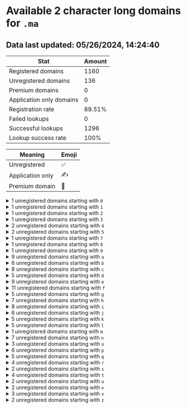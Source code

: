 # Available 2 character long domains for `.ma`

## Data last updated: 05/26/2024, 14:24:40

|Stat|Amount|
|--|--|
|Registered domains|1160|
|Unregistered domains|136|
|Premium domains|0|
|Application only domains|0|
|Registration rate|89.51%|
|Failed lookups|0|
|Successful lookups|1296|
|Lookup success rate|100%|


|Meaning|Emoji|
|--|--|
|Unregistered|:white_check_mark:|
|Application only|:writing_hand:|
|Premium domain|:gem:|

<details>
<summary>1 unregistered domains starting with <bold><code>0</code></bold></summary>

|Type|Domain|
|--|--|
|:white_check_mark:|`0h.ma`|
</details>
<details>
<summary>1 unregistered domains starting with <bold><code>1</code></bold></summary>

|Type|Domain|
|--|--|
|:white_check_mark:|`1n.ma`|
</details>
<details>
<summary>1 unregistered domains starting with <bold><code>2</code></bold></summary>

|Type|Domain|
|--|--|
|:white_check_mark:|`23.ma`|
</details>
<details>
<summary>1 unregistered domains starting with <bold><code>3</code></bold></summary>

|Type|Domain|
|--|--|
|:white_check_mark:|`3x.ma`|
</details>
<details>
<summary>2 unregistered domains starting with <bold><code>4</code></bold></summary>

|Type|Domain|
|--|--|
|:white_check_mark:|`4h.ma`|
|:white_check_mark:|`4x.ma`|
</details>
<details>
<summary>2 unregistered domains starting with <bold><code>5</code></bold></summary>

|Type|Domain|
|--|--|
|:white_check_mark:|`56.ma`|
|:white_check_mark:|`5i.ma`|
</details>
<details>
<summary>1 unregistered domains starting with <bold><code>7</code></bold></summary>

|Type|Domain|
|--|--|
|:white_check_mark:|`7w.ma`|
</details>
<details>
<summary>1 unregistered domains starting with <bold><code>8</code></bold></summary>

|Type|Domain|
|--|--|
|:white_check_mark:|`8s.ma`|
</details>
<details>
<summary>1 unregistered domains starting with <bold><code>9</code></bold></summary>

|Type|Domain|
|--|--|
|:white_check_mark:|`93.ma`|
</details>
<details>
<summary>9 unregistered domains starting with <bold><code>a</code></bold></summary>

|Type|Domain|
|--|--|
|:white_check_mark:|`a1.ma`|
|:white_check_mark:|`a6.ma`|
|:white_check_mark:|`a7.ma`|
|:white_check_mark:|`aj.ma`|
|:white_check_mark:|`an.ma`|
|:white_check_mark:|`ar.ma`|
|:white_check_mark:|`as.ma`|
|:white_check_mark:|`at.ma`|
|:white_check_mark:|`ax.ma`|
</details>
<details>
<summary>6 unregistered domains starting with <bold><code>b</code></bold></summary>

|Type|Domain|
|--|--|
|:white_check_mark:|`b2.ma`|
|:white_check_mark:|`b3.ma`|
|:white_check_mark:|`b8.ma`|
|:white_check_mark:|`bb.ma`|
|:white_check_mark:|`bf.ma`|
|:white_check_mark:|`bs.ma`|
</details>
<details>
<summary>8 unregistered domains starting with <bold><code>c</code></bold></summary>

|Type|Domain|
|--|--|
|:white_check_mark:|`c5.ma`|
|:white_check_mark:|`c6.ma`|
|:white_check_mark:|`c7.ma`|
|:white_check_mark:|`cb.ma`|
|:white_check_mark:|`cc.ma`|
|:white_check_mark:|`cd.ma`|
|:white_check_mark:|`ck.ma`|
|:white_check_mark:|`cu.ma`|
</details>
<details>
<summary>5 unregistered domains starting with <bold><code>d</code></bold></summary>

|Type|Domain|
|--|--|
|:white_check_mark:|`df.ma`|
|:white_check_mark:|`di.ma`|
|:white_check_mark:|`dw.ma`|
|:white_check_mark:|`dx.ma`|
|:white_check_mark:|`dy.ma`|
</details>
<details>
<summary>9 unregistered domains starting with <bold><code>e</code></bold></summary>

|Type|Domain|
|--|--|
|:white_check_mark:|`e0.ma`|
|:white_check_mark:|`e4.ma`|
|:white_check_mark:|`e7.ma`|
|:white_check_mark:|`e8.ma`|
|:white_check_mark:|`eb.ma`|
|:white_check_mark:|`ec.ma`|
|:white_check_mark:|`er.ma`|
|:white_check_mark:|`eu.ma`|
|:white_check_mark:|`ez.ma`|
</details>
<details>
<summary>11 unregistered domains starting with <bold><code>f</code></bold></summary>

|Type|Domain|
|--|--|
|:white_check_mark:|`f6.ma`|
|:white_check_mark:|`f8.ma`|
|:white_check_mark:|`fa.ma`|
|:white_check_mark:|`fb.ma`|
|:white_check_mark:|`fc.ma`|
|:white_check_mark:|`fd.ma`|
|:white_check_mark:|`fe.ma`|
|:white_check_mark:|`fk.ma`|
|:white_check_mark:|`fp.ma`|
|:white_check_mark:|`fu.ma`|
|:white_check_mark:|`fy.ma`|
</details>
<details>
<summary>5 unregistered domains starting with <bold><code>g</code></bold></summary>

|Type|Domain|
|--|--|
|:white_check_mark:|`g0.ma`|
|:white_check_mark:|`gi.ma`|
|:white_check_mark:|`gm.ma`|
|:white_check_mark:|`gn.ma`|
|:white_check_mark:|`gu.ma`|
</details>
<details>
<summary>7 unregistered domains starting with <bold><code>h</code></bold></summary>

|Type|Domain|
|--|--|
|:white_check_mark:|`h0.ma`|
|:white_check_mark:|`hb.ma`|
|:white_check_mark:|`hh.ma`|
|:white_check_mark:|`hl.ma`|
|:white_check_mark:|`hs.ma`|
|:white_check_mark:|`hx.ma`|
|:white_check_mark:|`hz.ma`|
</details>
<details>
<summary>8 unregistered domains starting with <bold><code>i</code></bold></summary>

|Type|Domain|
|--|--|
|:white_check_mark:|`i1.ma`|
|:white_check_mark:|`i4.ma`|
|:white_check_mark:|`i5.ma`|
|:white_check_mark:|`ig.ma`|
|:white_check_mark:|`im.ma`|
|:white_check_mark:|`ip.ma`|
|:white_check_mark:|`iv.ma`|
|:white_check_mark:|`iy.ma`|
</details>
<details>
<summary>6 unregistered domains starting with <bold><code>j</code></bold></summary>

|Type|Domain|
|--|--|
|:white_check_mark:|`j0.ma`|
|:white_check_mark:|`j8.ma`|
|:white_check_mark:|`ja.ma`|
|:white_check_mark:|`jd.ma`|
|:white_check_mark:|`jm.ma`|
|:white_check_mark:|`jp.ma`|
</details>
<details>
<summary>5 unregistered domains starting with <bold><code>k</code></bold></summary>

|Type|Domain|
|--|--|
|:white_check_mark:|`k2.ma`|
|:white_check_mark:|`kd.ma`|
|:white_check_mark:|`ke.ma`|
|:white_check_mark:|`kj.ma`|
|:white_check_mark:|`kk.ma`|
</details>
<details>
<summary>5 unregistered domains starting with <bold><code>l</code></bold></summary>

|Type|Domain|
|--|--|
|:white_check_mark:|`l4.ma`|
|:white_check_mark:|`l7.ma`|
|:white_check_mark:|`ld.ma`|
|:white_check_mark:|`lh.ma`|
|:white_check_mark:|`lx.ma`|
</details>
<details>
<summary>1 unregistered domains starting with <bold><code>m</code></bold></summary>

|Type|Domain|
|--|--|
|:white_check_mark:|`m4.ma`|
</details>
<details>
<summary>7 unregistered domains starting with <bold><code>n</code></bold></summary>

|Type|Domain|
|--|--|
|:white_check_mark:|`na.ma`|
|:white_check_mark:|`nb.ma`|
|:white_check_mark:|`ng.ma`|
|:white_check_mark:|`nh.ma`|
|:white_check_mark:|`nw.ma`|
|:white_check_mark:|`ny.ma`|
|:white_check_mark:|`nz.ma`|
</details>
<details>
<summary>3 unregistered domains starting with <bold><code>o</code></bold></summary>

|Type|Domain|
|--|--|
|:white_check_mark:|`oj.ma`|
|:white_check_mark:|`ok.ma`|
|:white_check_mark:|`ov.ma`|
</details>
<details>
<summary>6 unregistered domains starting with <bold><code>p</code></bold></summary>

|Type|Domain|
|--|--|
|:white_check_mark:|`p4.ma`|
|:white_check_mark:|`p5.ma`|
|:white_check_mark:|`p6.ma`|
|:white_check_mark:|`po.ma`|
|:white_check_mark:|`pv.ma`|
|:white_check_mark:|`pw.ma`|
</details>
<details>
<summary>5 unregistered domains starting with <bold><code>q</code></bold></summary>

|Type|Domain|
|--|--|
|:white_check_mark:|`q1.ma`|
|:white_check_mark:|`q3.ma`|
|:white_check_mark:|`qe.ma`|
|:white_check_mark:|`qo.ma`|
|:white_check_mark:|`qz.ma`|
</details>
<details>
<summary>4 unregistered domains starting with <bold><code>r</code></bold></summary>

|Type|Domain|
|--|--|
|:white_check_mark:|`rg.ma`|
|:white_check_mark:|`rh.ma`|
|:white_check_mark:|`rx.ma`|
|:white_check_mark:|`ry.ma`|
</details>
<details>
<summary>2 unregistered domains starting with <bold><code>s</code></bold></summary>

|Type|Domain|
|--|--|
|:white_check_mark:|`sl.ma`|
|:white_check_mark:|`sx.ma`|
</details>
<details>
<summary>4 unregistered domains starting with <bold><code>t</code></bold></summary>

|Type|Domain|
|--|--|
|:white_check_mark:|`to.ma`|
|:white_check_mark:|`ts.ma`|
|:white_check_mark:|`tt.ma`|
|:white_check_mark:|`tu.ma`|
</details>
<details>
<summary>2 unregistered domains starting with <bold><code>u</code></bold></summary>

|Type|Domain|
|--|--|
|:white_check_mark:|`u3.ma`|
|:white_check_mark:|`up.ma`|
</details>
<details>
<summary>2 unregistered domains starting with <bold><code>v</code></bold></summary>

|Type|Domain|
|--|--|
|:white_check_mark:|`v1.ma`|
|:white_check_mark:|`v3.ma`|
</details>
<details>
<summary>3 unregistered domains starting with <bold><code>x</code></bold></summary>

|Type|Domain|
|--|--|
|:white_check_mark:|`xi.ma`|
|:white_check_mark:|`xn.ma`|
|:white_check_mark:|`xw.ma`|
</details>
<details>
<summary>2 unregistered domains starting with <bold><code>z</code></bold></summary>

|Type|Domain|
|--|--|
|:white_check_mark:|`zu.ma`|
|:white_check_mark:|`zz.ma`|
</details>